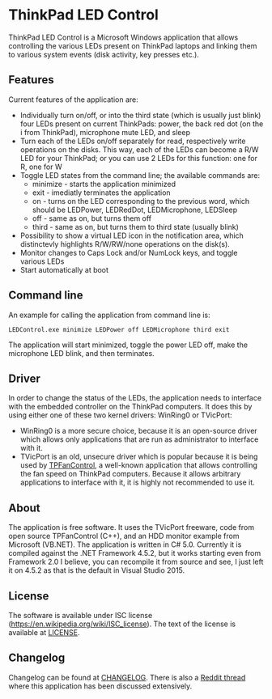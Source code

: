 # ThinkPad LED Control

ThinkPad LED Control is a Microsoft Windows application that allows controlling the various LEDs present on ThinkPad laptops and linking them to various system events (disk activity, key presses etc.).

## Features

Current features of the application are:

* Individually turn on/off, or into the third state (which is usually just blink) four LEDs present on current ThinkPads: power, the back red dot (on the i from ThinkPad), microphone mute LED, and sleep
* Turn each of the LEDs on/off separately for read, respectively write operations on the disks. This way, each of the LEDs can become a R/W LED for your ThinkPad; or you can use 2 LEDs for this function: one for R, one for W
* Toggle LED states from the command line; the available commands are: 
  * minimize - starts the application minimized 
  * exit - imediatly terminates the application 
  * on - turns on the LED corresponding to the previous word, which should be LEDPower, LEDRedDot, LEDMicrophone, LEDSleep 
  * off - same as on, but turns them off 
  * third - same as on, but turns them to third state (usually blink)
* Possibility to show a virtual LED icon in the notification area, which distinctevly highlights R/W/RW/none operations on the disk(s).
* Monitor changes to Caps Lock and/or NumLock keys, and toggle various LEDs
* Start automatically at boot

## Command line

An example for calling the application from command line is: 

```
LEDControl.exe minimize LEDPower off LEDMicrophone third exit
```

The application will start minimized, toggle the power LED off, make the microphone LED blink, and then terminates.

## Driver

In order to change the status of the LEDs, the application needs to interface with the embedded controller on the ThinkPad computers. It does this by using either one of these two kernel drivers: WinRing0 or TVicPort:
* WinRing0 is a more secure choice, because it is an open-source driver which allows only applications that are run as administrator to interface with it. 
* TVicPort is an old, unsecure driver which is popular because it is being used by [TPFanControl](https://thinkwiki.de/TPFanControl), a well-known application that allows controlling the fan speed on ThinkPad computers. Because it allows arbitrary applications to interface with it, it is highly not recommended to use it.

## About

The application is free software. It uses the TVicPort freeware, code from open source TPFanControl (C++), and an HDD monitor example from Microsoft (VB.NET). The application is written in C# 5.0. Currently it is compiled against the .NET Framework 4.5.2, but it works starting even from Framework 2.0 I believe, you can recompile it from source and see, I just left it on 4.5.2 as that is the default in Visual Studio 2015. 

## License

The software is available under ISC license (https://en.wikipedia.org/wiki/ISC_license). The text of the license is available at [LICENSE](https://github.com/valinet/ThinkPadLEDControl/blob/master/LICENSE).

## Changelog

Changelog can be found at [CHANGELOG](https://github.com/valinet/ThinkPadLEDControl/blob/master/CHANGELOG). There is also a [Reddit thread](https://www.reddit.com/r/thinkpad/comments/49wtqw/hdd_led_for_all_thinkpads_hopefully/) where this application has been discussed extensively.
